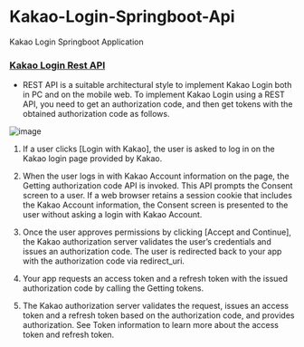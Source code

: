 # Kakao-Login-Springboot-Api
Kakao Login Springboot Application

### [Kakao Login Rest API](https://developers.kakao.com/)

- REST API is a suitable architectural style to implement Kakao Login both in PC and on the mobile web. To implement Kakao Login using a REST API, you need to get an authorization code, and then get tokens with the obtained authorization code as follows.
  
![image](https://github.com/af4092/Kakao-Login-Springboot-Api/assets/24220136/e38289cb-8f84-4f5f-9f30-dd8f842a250e)

1. If a user clicks [Login with Kakao], the user is asked to log in on the Kakao login page provided by Kakao.
2. When the user logs in with Kakao Account information on the page, the Getting authorization code API is invoked. This API prompts the Consent screen to a user. If a web browser retains a session cookie that includes the Kakao Account information, the Consent screen is presented to the user without asking a login with Kakao Account.

3. Once the user approves permissions by clicking [Accept and Continue], the Kakao authorization server validates the user’s credentials and issues an authorization code. The user is redirected back to your app with the authorization code via redirect_uri.

4. Your app requests an access token and a refresh token with the issued authorization code by calling the Getting tokens.

5. The Kakao authorization server validates the request, issues an access token and a refresh token based on the authorization code, and provides authorization. See Token information to learn more about the access token and refresh token.
